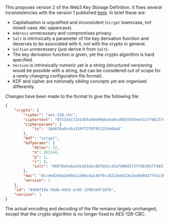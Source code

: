This proposes version 2 of the Web3 Key Storage Definition. It fixes several inconsistencies with the version 1 published [here](https://github.com/ethereum/go-ethereum/wiki/Passphrase-protected-key-store-spec). In brief these are:

- Capitalisation is unjustified and inconsistent (`scrypt` lowercase, `Kdf` mixed-case, `MAC` uppercase).
- `Address` unnecessary and compromises privacy.
- `Salt` is intrinsically a parameter of the key derivation function and deserves to be associated with it, not with the crypto in general.
- `SaltLen` unnecessary (just derive it from `Salt`).
- The key derivation function is given, yet the crypto algorithm is hard specified. 
- `Version` is intrinsically numeric yet is a string (structured versioning would be possible with a string, but can be considered out of scope for a rarely changing configuration file format).
- KDF and cipher are notionally sibling concepts yet are organised differently.

Changes have been made to the format to give the following file:

```json
{
    "crypto": {
        "cipher": "aes-128-cbc",
        "ciphertext": "07533e172414bfa50e99dba4a0ce603f654ebfa1ff46277c3e0c577fdc87f6bb4e4fe16c5a94ce6ce14cfa069821ef9b",
        "cipherparams": {
            "iv": "16d67ba0ce5a339ff2f07951253e6ba8"
        },
        "kdf": "scrypt",
        "kdfparams": {
            "dklen": 32,
            "n": 262144,
            "p": 1,
            "r": 8,
            "salt": "06870e5e6a24e183a5c807bd1c43afd86d573f7db303ff4853d135cd0fd3fe91"
        },
        "mac": "8ccded24da2e99a11d48cda146f9cc8213eb423e2ea0d8427f41c3be414424dd",
        "version": 1
    },
    "id": "0498f19a-59db-4d54-ac95-33901b4f1870",
    "version": 1
}
```

The actual encoding and decoding of the file remains largely unchanged, except that the crypto algorithm is no longer fixed to AES-128-CBC.

